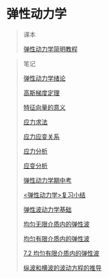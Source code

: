 # 弹性动力学

> 课本
>
> [弹性动力学简明教程](弹性动力学/弹性动力学简明教程.md)

> 笔记
>
> [弹性动力学绪论](弹性动力学/弹性动力学绪论.md)
>
> [高斯梯度定理](弹性动力学/高斯梯度定理.md)
>
> [特征向量的意义](弹性动力学/特征向量的意义.md)
>
> [应力求法](弹性动力学/应力求法.md)
>
> [应力应变关系](弹性动力学/应力应变关系.md)
>
> [应力分析](弹性动力学/应力分析.md)
>
> [应变分析](弹性动力学/应变分析.md)
>
> [弹性动力学期中考](弹性动力学/弹性动力学期中考.md)
>
> [<弹性动力学>复习小结](弹性动力学/_弹性动力学_复习小结.md)
>
> [弹性波动力学基础](弹性动力学/弹性波动力学基础.md)
>
> [均匀无限介质内的弹性波](弹性动力学/均匀无限介质内的弹性波.md)
>
> [均匀有限介质内的弹性波](弹性动力学/均匀有限介质内的弹性波.md)
>
> [7.2 均匀有限介质内的弹性波](弹性动力学/7.2%20均匀有限介质内的弹性波.md)
>
> [纵波和横波的波动方程的推导](弹性动力学/纵波和横波的波动方程的推导.md)

‍
